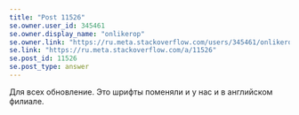 ```yaml
---
title: "Post 11526"
se.owner.user_id: 345461
se.owner.display_name: "onlikerop"
se.owner.link: "https://ru.meta.stackoverflow.com/users/345461/onlikerop"
se.link: "https://ru.meta.stackoverflow.com/a/11526"
se.post_id: 11526
se.post_type: answer
---
```

<p>Для всех обновление. Это шрифты поменяли и у нас и в английском филиале.</p>
